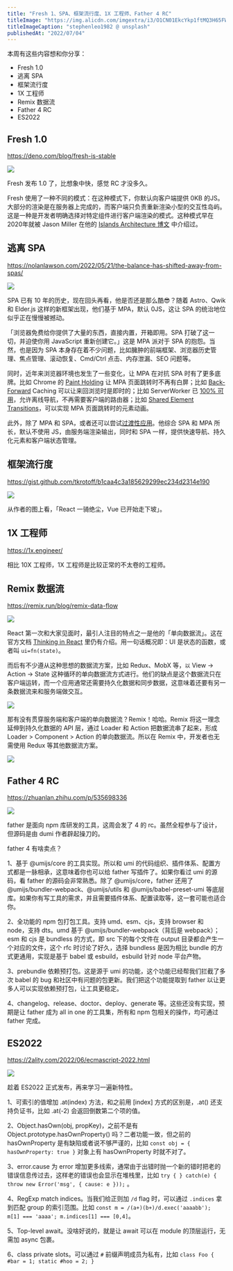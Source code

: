 ```yaml
---
title: "Fresh 1、SPA、框架流行度、1X 工程师、Father 4 RC"
titleImage: "https://img.alicdn.com/imgextra/i3/O1CN01EkcYkp1ftMQ3H65FW_!!6000000004064-0-tps-1621-1080.jpg"
titleImageCaption: "stephenleo1982 @ unsplash"
publishedAt: "2022/07/04"
---
```


本周有这些内容想和你分享：

- Fresh 1.0
- 逃离 SPA
- 框架流行度
- 1X 工程师
- Remix 数据流
- Father 4 RC
- ES2022

## Fresh 1.0
https://deno.com/blog/fresh-is-stable

![](https://img.alicdn.com/imgextra/i2/O1CN017MTDaf1bFjgu076pi_!!6000000003436-0-tps-221-186.jpg)

Fresh 发布 1.0 了，比想象中快，感觉 RC 才没多久。

Fresh 使用了一种不同的模式：在这种模式下，你默认向客户端提供 0KB 的JS。大部分的渲染是在服务器上完成的，而客户端只负责重新渲染小型的交互性岛屿。这是一种是开发者明确选择对特定组件进行客户端渲染的模式。这种模式早在2020年就被 Jason Miller 在他的 [Islands Architecture 博文](https://jasonformat.com/islands-architecture) 中介绍过。

## 逃离 SPA
https://nolanlawson.com/2022/05/21/the-balance-has-shifted-away-from-spas/

![](https://img.alicdn.com/imgextra/i3/O1CN01nCGIIP1vx3Ss2rarM_!!6000000006238-0-tps-1802-764.jpg)

SPA 已有 10 年的历史，现在回头再看，他是否还是那么酷😎？随着 Astro、Qwik 和 Elder.js 这样的新框架出现，他们基于 MPA，默认 0JS，这让 SPA 的统治地位似乎正在慢慢被撼动。

「浏览器免费给你提供了大量的东西，直接内置，开箱即用。SPA 打破了这一切，并迫使你用 JavaScript 重新创建它。」这是 MPA 派对于 SPA 的抱怨。当然，也是因为 SPA 本身存在着不少问题，比如臃肿的前端框架、浏览器历史管理、焦点管理、滚动恢复、Cmd/Ctrl 点击、内存泄漏、SEO 问题等。

同时，近年来浏览器环境也发生了一些变化，让 MPA 在对抗 SPA 时有了更多底牌。比如 Chrome 的 [Paint Holding](https://developer.chrome.com/blog/paint-holding/) 让 MPA 页面跳转时不再有白屏；比如 [Back-Forward](https://web.dev/bfcache/) Caching 可以让来回浏览时是即时的；比如 ServerWorker 已 [100% 可用](https://caniuse.com/serviceworkers)，允许离线导航，不再需要客户端的路由器；比如 [Shared Element Transitions](https://github.com/WICG/shared-element-transitions/)，可以实现 MPA 页面跳转时的元素动画。

此外，除了 MPA 和 SPA，或者还可以尝试[过渡性应用](https://www.youtube.com/watch?v=860d8usGC0o)。他综合 SPA 和 MPA 所长，默认不使用 JS，由服务端渲染输出，同时和 SPA 一样，提供快速导航、持久化元素和客户端状态管理。

## 框架流行度
https://gist.github.com/tkrotoff/b1caa4c3a185629299ec234d2314e190

![](https://img.alicdn.com/imgextra/i4/O1CN01MK9eM81g6duA7UcUt_!!6000000004093-0-tps-1600-1042.jpg)

从作者的图上看，「React 一骑绝尘，Vue 已开始走下坡」。

## 1X 工程师
https://1x.engineer/

相比 10X 工程师，1X 工程师是比较正常的不太卷的工程师。

## Remix 数据流
https://remix.run/blog/remix-data-flow

![](https://img.alicdn.com/imgextra/i1/O1CN01NTNPSM1WaHNQ2oWPj_!!6000000002804-0-tps-1560-1080.jpg)

React 第一次和大家见面时，最引人注目的特点之一是他的「单向数据流」。这在官方文档 [Thinking in React](https://reactjs.org/docs/thinking-in-react.html) 里仍有介绍。用一句话概况即：UI 是状态的函数，或者叫 `ui=fn(state)`。

而后有不少遵从这种思想的数据流方案，比如 Redux、MobX 等，`以` View -> Action -> State 这种循环的单向数据流方式进行。他们的缺点是这个数据流只在客户端运转，而一个应用通常还需要持久化数据和同步数据，这意味着还要有另一条数据流来和服务端做交互。

![](https://img.alicdn.com/imgextra/i1/O1CN019aRn6F1SPVbJsdnyJ_!!6000000002239-0-tps-1800-900.jpg)

那有没有贯穿服务端和客户端的单向数据流？Remix！哈哈。Remix 将这一理念延伸到持久化数据的 API 层，通过 Loader 和 Action 把数据流串了起来，形成 Loader > Component > Action 的单向数据流。所以在 Remix 中，开发者也无需使用 Redux 等其他数据流方案。

![](https://img.alicdn.com/imgextra/i4/O1CN01zEBD7a1MnsyyVVTwB_!!6000000001480-0-tps-1440-1080.jpg)

## Father 4 RC
https://zhuanlan.zhihu.com/p/535698336

![](https://img.alicdn.com/imgextra/i1/O1CN01Yh805k1cn04bqsyKF_!!6000000003644-0-tps-1226-613.jpg)

father 是面向 npm 库研发的工具，这周会发了 4 的 rc。虽然全程参与了设计，但源码是由 dumi 作者辟起操刀的。

father 4 有啥卖点？

1、基于 @umijs/core 的工具实现。所以和 umi 的代码组织、插件体系、配置方式都是一脉相承，这意味着你也可以给 father 写插件了。如果你看过 umi 的源码，看 father 的源码会非常熟悉。除了 @umijs/core，father 还用了 @umijs/bundler-webpack、@umijs/utils 和 @umijs/babel-preset-umi 等底层库。如果你有写工具的需求，并且需要插件体系、配置读取等，这一套可能也适合你。

2、全功能的 npm 包打包工具。支持 umd、esm、cjs，支持 browser 和 node，支持 dts。umd 基于 @umijs/bundler-webpack（背后是 webpack）；esm 和 cjs 是 bundless 的方式，即 src 下的每个文件在 output 目录都会产生一个对应的文件，这个 rfc 时讨论了好久，选择 bundless 是因为相比 bundle 的方式更通用，实现是基于 babel 或 esbuild，esbuild 针对 node 平台产物。

3、prebundle 依赖预打包。这是源于 umi 的功能，这个功能已经帮我们拦截了多次 babel 的 bug 和社区中有问题的包更新。我们把这个功能提取到 father 以让更多人可以实现依赖预打包，让工具更稳定。

4、changelog、release、doctor、deploy、generate 等。这些还没有实现，预期是让 father 成为 all in one 的工具集，所有和 npm 包相关的操作，均可通过 father 完成。

## ES2022
https://2ality.com/2022/06/ecmascript-2022.html

![](https://img.alicdn.com/imgextra/i1/O1CN01vGw6wJ2AH7RCxY7F6_!!6000000008177-0-tps-1000-420.jpg)

趁着 ES2022 正式发布，再来学习一遍新特性。

1、可索引的值增加 .at(index) 方法，和之前用 [index] 方式的区别是，.at() 还支持负证书，比如 .at(-2) 会返回倒数第二个项的值。

2、Object.hasOwn(obj, propKey)，之前不是有 Object.prototype.hasOwnProperty() 吗？二者功能一致，但之前的 hasOwnProperty 是有缺陷或者说不够严谨的，比如 `const obj = { hasOwnProperty: true }` 对象上有 hasOwnProperty 时就不对了。

3、error.cause 为 error 增加更多线索，通常由于出错时抛一个新的错时把老的错误信息传过去，这样老的错误也会显示在堆栈里，比如 `try { } catch(e) { throw new Error('msg', { cause: e }));` 。

4、RegExp match indices。当我们给正则加 `/d` flag 时，可以通过 `.indices` 拿到匹配 group 的索引范围。比如 `const m = /(a+)(b+)/d.exec('aaaabb'); m[1] === 'aaaa'; m.indices[1] === [0,4]`。

5、Top-level await。没啥好说的，就是让 await 可以在 module 的顶层运行，无需加 async 包裹。

6、class private slots。可以通过 `#` 前缀声明成员为私有，比如 `class Foo { #bar = 1; static #hoo = 2; }`


